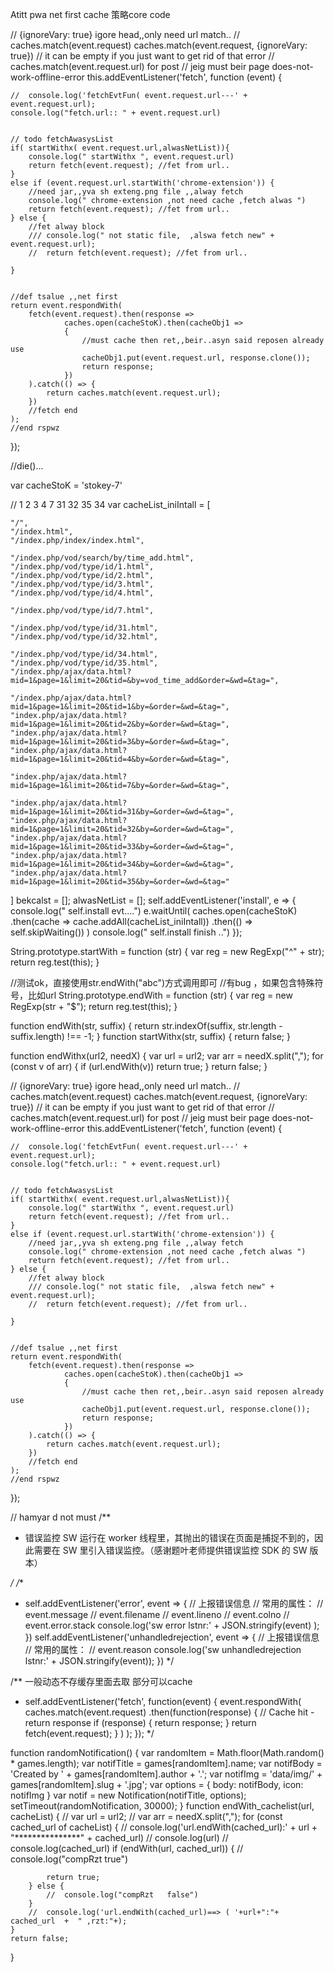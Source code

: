 Atitt pwa net first cache 策略core code


//   {ignoreVary: true}  igore head,,only need url match..
//    caches.match(event.request)  caches.match(event.request, {ignoreVary: true})
// it can be empty if you just want to get rid of that error
//  caches.match(event.request.url) for post
// jeig must beir page does-not-work-offline-error
this.addEventListener('fetch', function (event) {

    //  console.log('fetchEvtFun( event.request.url---' + event.request.url);
    console.log("fetch.url:: " + event.request.url)


    // todo fetchAwasysList
    if( startWithx( event.request.url,alwasNetList)){
        console.log(" startWithx ", event.request.url)
        return fetch(event.request); //fet from url..
    }
    else if (event.request.url.startWith('chrome-extension')) {
        //need jar,,yva sh exteng.png file ,,alway fetch
        console.log(" chrome-extension ,not need cache ,fetch alwas ")
        return fetch(event.request); //fet from url..
    } else {
        //fet alway block
        /// console.log(" not static file,  ,alswa fetch new" + event.request.url);
        //  return fetch(event.request); //fet from url..

    }


    //def tsalue ,,net first
    return event.respondWith(
        fetch(event.request).then(response =>
                caches.open(cacheStoK).then(cacheObj1 =>
                {
                    //must cache then ret,,beir..asyn said reposen already use
                    cacheObj1.put(event.request.url, response.clone());
                    return response;
                })
        ).catch(() => {
            return caches.match(event.request.url);
        })
        //fetch end
    );
    //end rspwz

});



//die()...

var cacheStoK = 'stokey-7'

//   1 2 3 4  7 31  32   35 34
var cacheList_iniIntall = [

    "/",
    "/index.html",
    "/index.php/index/index.html",

    "/index.php/vod/search/by/time_add.html",
    "/index.php/vod/type/id/1.html",
    "/index.php/vod/type/id/2.html",
    "/index.php/vod/type/id/3.html",
    "/index.php/vod/type/id/4.html",

    "/index.php/vod/type/id/7.html",

    "/index.php/vod/type/id/31.html",
    "/index.php/vod/type/id/32.html",

    "/index.php/vod/type/id/34.html",
    "/index.php/vod/type/id/35.html",
    "/index.php/ajax/data.html?mid=1&page=1&limit=20&tid=&by=vod_time_add&order=&wd=&tag=",

    "/index.php/ajax/data.html?mid=1&page=1&limit=20&tid=1&by=&order=&wd=&tag=",
    "index.php/ajax/data.html?mid=1&page=1&limit=20&tid=2&by=&order=&wd=&tag=",
    "index.php/ajax/data.html?mid=1&page=1&limit=20&tid=3&by=&order=&wd=&tag=",
    "index.php/ajax/data.html?mid=1&page=1&limit=20&tid=4&by=&order=&wd=&tag=",

    "index.php/ajax/data.html?mid=1&page=1&limit=20&tid=7&by=&order=&wd=&tag=",

    "index.php/ajax/data.html?mid=1&page=1&limit=20&tid=31&by=&order=&wd=&tag=",
    "index.php/ajax/data.html?mid=1&page=1&limit=20&tid=32&by=&order=&wd=&tag=",
    "index.php/ajax/data.html?mid=1&page=1&limit=20&tid=33&by=&order=&wd=&tag=",
    "index.php/ajax/data.html?mid=1&page=1&limit=20&tid=34&by=&order=&wd=&tag=",
    "index.php/ajax/data.html?mid=1&page=1&limit=20&tid=35&by=&order=&wd=&tag="
]
bekcalst = [];
alwasNetList = [];
self.addEventListener('install', e => {
    console.log(" self.install evt....")
    e.waitUntil(
        caches.open(cacheStoK)
            .then(cache => cache.addAll(cacheList_iniIntall))
            .then(() => self.skipWaiting())
    )
    console.log(" self.install finish ..")
});

String.prototype.startWith = function (str) {
    var reg = new RegExp("^" + str);
    return reg.test(this);
}

//测试ok，直接使用str.endWith("abc")方式调用即可
//有bug  ，如果包含特殊符号，比如url
String.prototype.endWith = function (str) {
    var reg = new RegExp(str + "$");
    return reg.test(this);
}

function endWith(str, suffix) {
    return str.indexOf(suffix, str.length - suffix.length) !== -1;
}
function startWithx(str, suffix) {
    return  false;
}


function endWithx(url2, needX) {
    var url = url2;
    var arr = needX.split(",");
    for (const v of arr) {
        if (url.endWith(v))
            return true;
    }
    return false;
}




//   {ignoreVary: true}  igore head,,only need url match..
//    caches.match(event.request)  caches.match(event.request, {ignoreVary: true})
// it can be empty if you just want to get rid of that error
//  caches.match(event.request.url) for post
// jeig must beir page does-not-work-offline-error
this.addEventListener('fetch', function (event) {

    //  console.log('fetchEvtFun( event.request.url---' + event.request.url);
    console.log("fetch.url:: " + event.request.url)


    // todo fetchAwasysList
    if( startWithx( event.request.url,alwasNetList)){
        console.log(" startWithx ", event.request.url)
        return fetch(event.request); //fet from url..
    }
    else if (event.request.url.startWith('chrome-extension')) {
        //need jar,,yva sh exteng.png file ,,alway fetch
        console.log(" chrome-extension ,not need cache ,fetch alwas ")
        return fetch(event.request); //fet from url..
    } else {
        //fet alway block
        /// console.log(" not static file,  ,alswa fetch new" + event.request.url);
        //  return fetch(event.request); //fet from url..

    }


    //def tsalue ,,net first
    return event.respondWith(
        fetch(event.request).then(response =>
                caches.open(cacheStoK).then(cacheObj1 =>
                {
                    //must cache then ret,,beir..asyn said reposen already use
                    cacheObj1.put(event.request.url, response.clone());
                    return response;
                })
        ).catch(() => {
            return caches.match(event.request.url);
        })
        //fetch end
    );
    //end rspwz

});


// hamyar d not must
/**
 * 错误监控
 SW 运行在 worker 线程里，其抛出的错误在页面是捕捉不到的，因此需要在 SW 里引入错误监控。（感谢题叶老师提供错误监控 SDK 的 SW 版本）


 */
/**
 * self.addEventListener('error', event => {
    // 上报错误信息
    // 常用的属性：
    // event.message
    // event.filename
    // event.lineno
    // event.colno
    // event.error.stack
    console.log('sw error lstnr:' + JSON.stringify(event) );
})
 self.addEventListener('unhandledrejection', event => {
    // 上报错误信息
    // 常用的属性：
    // event.reason
    console.log('sw unhandledrejection lstnr:' + JSON.stringify(event));
})
 */


/** 一般动态不存缓存里面去取   部分可以cache
 * self.addEventListener('fetch', function(event) {
    event.respondWith(
        caches.match(event.request)
            .then(function(response) {
                    // Cache hit - return response
                    if (response) {
                        return response;
                    }
                    return fetch(event.request);
                }
            )
    );
});
 */


function randomNotification() {
    var randomItem = Math.floor(Math.random() * games.length);
    var notifTitle = games[randomItem].name;
    var notifBody = 'Created by ' + games[randomItem].author + '.';
    var notifImg = 'data/img/' + games[randomItem].slug + '.jpg';
    var options = {
        body: notifBody,
        icon: notifImg
    }
    var notif = new Notification(notifTitle, options);
    setTimeout(randomNotification, 30000);
}
function endWith_cachelist(url, cacheList) {
    //   var url = url2;
//    var arr = needX.split(",");
    for (const cached_url of cacheList) {
        // console.log('url.endWith(cached_url):' + url + "***************" + cached_url)
        // console.log(url)
        // console.log(cached_url)
        if (endWith(url, cached_url)) {
            //  console.log("compRzt   true")

            return true;
        } else {
            //  console.log("compRzt   false")
        }
        //  console.log('url.endWith(cached_url)==> ( '+url+":"+ cached_url  +  " ,rzt:"+);
    }
    return false;
}

